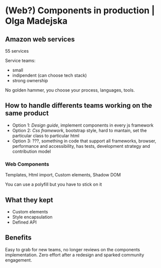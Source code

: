 # (Web?) Components in production | Olga Madejska

## Amazon web services
55 services

Service teams:
 - small
 - indipendent (can choose tech stack)
 - strong ownership

No golden hammer, you choose your process, languages, tools.

## How to handle differents teams working on the same product

- Option 1: *Design guide*, implement components in every js framework
- Option 2: *Css framework*, bootstrap style, hard to mantain, set the particular class to particular html
- Option 3: ???, something in code that support all frameworks, browser, performance and accessibility, has tests, development strategy and contribution model

### Web Components
Templates, Html import, Custom elements, Shadow DOM

You can use a polyfill but you have to stick on it

## What they kept
- Custom elements
- Style encapsulation
- Defined API

## Benefits
Easy to grab for new teams, no longer reviews on the components implementation.
Zero effort after a redesign and sparked community engagement.
